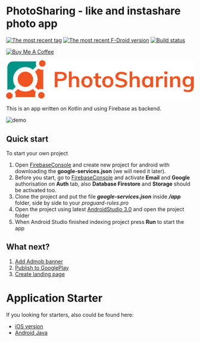 # PhotoSharing - like and instashare photo app

[![The most recent tag](https://img.shields.io/github/v/release/bossly/uaTranslit.svg?logo=github)](https://github.com/bossly/uaTranslit/tags)
[![The most recent F-Droid version](https://img.shields.io/f-droid/v/ua.bossly.tools.translit.svg)](https://f-droid.org/en/packages/ua.bossly.tools.translit/)
[![Build status](https://build.appcenter.ms/v0.1/apps/11423cac-e7e5-4cf9-9f37-1ab13be03e74/branches/master/badge)](https://install.appcenter.ms/users/oleg-baidalka-vc0r/apps/photoshare/distribution_groups/github%20testers) 

<a href="https://www.buymeacoffee.com/01eg" target="_blank"><img src="https://www.buymeacoffee.com/assets/img/custom_images/orange_img.png" alt="Buy Me A Coffee" style="height: auto !important;width: auto !important;" ></a>

![#PhotoSharing](wiki/logo_full_side/logo_full_side_512.png)

This is an app written on Kotlin and using Firebase as backend.

![demo](wiki/demo.gif)

## Quick start

To start your own project

1. Open [FirebaseConsole](https://console.firebase.google.com) and create new project for android with downloading the **google-services.json** (we will need it later).
2. Before you start, go to [FirebaseConsole](https://console.firebase.google.com) and activate **Email** and **Google** authorisation on **Auth** tab, also **Database Firestore** and **Storage** should be activated too.
3. Clone the project and put the file  ***google-services.json*** inside ***/app*** folder, side by side to your *proguard-rules.pro*
4. Open the project using latest [AndroidStudio 3.0](https://developer.android.com/studio/index.html) and open the project folder
5. When Android Studio finished indexing project press **Run** to start the app

## What next?

1. [Add Admob banner](https://developers.google.com/admob/android/banner)
2. [Publish to GooglePlay](https://developer.android.com/studio/publish)
3. [Create landing page](https://falcon9.web.app/)

# Application Starter

If you looking for starters, also could be found here:

- [iOS version](https://codecanyon.net/item/photovideo-social-application-with-firebase-admob-pushnotifications/17931454?ref=01eg_me)
- [Android Java](https://codecanyon.net/item/instagram-template-with-firebase-admob-pushnotifications/20022803?ref=01eg_me)
